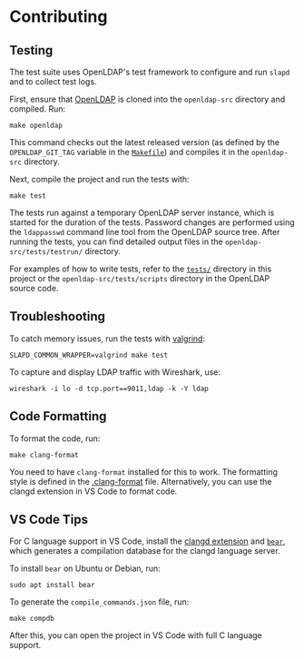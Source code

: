 # Contributing

## Testing

The test suite uses OpenLDAP's test framework to configure and run `slapd` and to collect test logs.

First, ensure that [OpenLDAP](https://github.com/openldap/openldap) is cloned into the `openldap-src` directory and compiled.
Run:

```
make openldap
```

This command checks out the latest released version (as defined by the `OPENLDAP_GIT_TAG` variable in the [`Makefile`](Makefile)) and compiles it in the `openldap-src` directory.

Next, compile the project and run the tests with:

```
make test
```

The tests run against a temporary OpenLDAP server instance, which is started for the duration of the tests.
Password changes are performed using the `ldappasswd` command line tool from the OpenLDAP source tree.
After running the tests, you can find detailed output files in the `openldap-src/tests/testrun/` directory.

For examples of how to write tests, refer to the [`tests/`](tests/) directory in this project or the `openldap-src/tests/scripts` directory in the OpenLDAP source code.

## Troubleshooting

To catch memory issues, run the tests with [valgrind](https://valgrind.org/):

```
SLAPD_COMMON_WRAPPER=valgrind make test
```

To capture and display LDAP traffic with Wireshark, use:

```
wireshark -i lo -d tcp.port==9011,ldap -k -Y ldap
```

## Code Formatting

To format the code, run:

```
make clang-format
```

You need to have `clang-format` installed for this to work.
The formatting style is defined in the [.clang-format](.clang-format) file.
Alternatively, you can use the clangd extension in VS Code to format code.

## VS Code Tips

For C language support in VS Code, install the [clangd extension](https://marketplace.visualstudio.com/items?itemName=llvm-vs-code-extensions.vscode-clangd) and [`bear`](https://github.com/rizsotto/Bear), which generates a compilation database for the clangd language server.

To install `bear` on Ubuntu or Debian, run:

```
sudo apt install bear
```

To generate the `compile_commands.json` file, run:

```
make compdb
```

After this, you can open the project in VS Code with full C language support.
